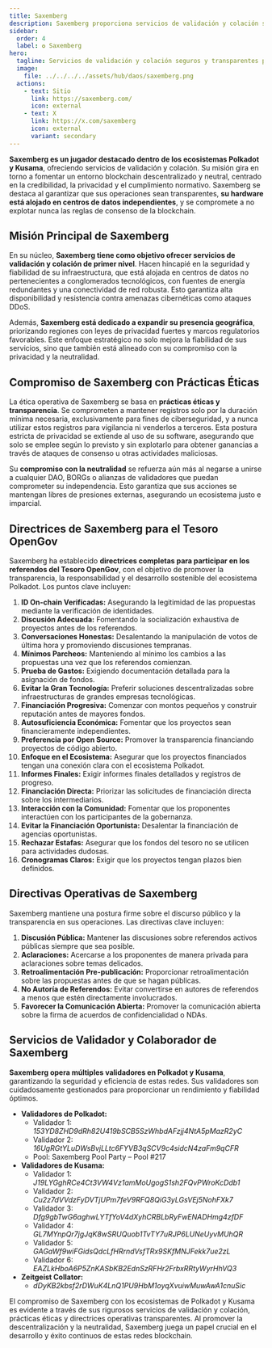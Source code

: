 ```yaml
---
title: Saxemberg
description: Saxemberg proporciona servicios de validación y colación seguros y transparentes para Polkadot y Kusama, promoviendo la descentralización y prácticas éticas.
sidebar:
  order: 4
  label: ✪ Saxemberg
hero:
  tagline: Servicios de validación y colación seguros y transparentes para Polkadot.
  image: 
    file: ../../../../assets/hub/daos/saxemberg.png
  actions:
    - text: Sitio
      link: https://saxemberg.com/
      icon: external
    - text: X
      link: https://x.com/saxemberg
      icon: external
      variant: secondary
---
```


**Saxemberg es un jugador destacado dentro de los ecosistemas Polkadot y Kusama**, ofreciendo servicios de validación y colación. Su misión gira en torno a fomentar un entorno blockchain descentralizado y neutral, centrado en la credibilidad, la privacidad y el cumplimiento normativo. Saxemberg se destaca al garantizar que sus operaciones sean transparentes, **su hardware está alojado en centros de datos independientes**, y se compromete a no explotar nunca las reglas de consenso de la blockchain.

## Misión Principal de Saxemberg
En su núcleo, **Saxemberg tiene como objetivo ofrecer servicios de validación y colación de primer nivel**. Hacen hincapié en la seguridad y fiabilidad de su infraestructura, que está alojada en centros de datos no pertenecientes a conglomerados tecnológicos, con fuentes de energía redundantes y una conectividad de red robusta. Esto garantiza alta disponibilidad y resistencia contra amenazas cibernéticas como ataques DDoS.

Además, **Saxemberg está dedicado a expandir su presencia geográfica**, priorizando regiones con leyes de privacidad fuertes y marcos regulatorios favorables. Este enfoque estratégico no solo mejora la fiabilidad de sus servicios, sino que también está alineado con su compromiso con la privacidad y la neutralidad.

## Compromiso de Saxemberg con Prácticas Éticas
La ética operativa de Saxemberg se basa en **prácticas éticas y transparencia**. Se comprometen a mantener registros solo por la duración mínima necesaria, exclusivamente para fines de ciberseguridad, y a nunca utilizar estos registros para vigilancia ni venderlos a terceros. Esta postura estricta de privacidad se extiende al uso de su software, asegurando que solo se emplee según lo previsto y sin explotarlo para obtener ganancias a través de ataques de consenso u otras actividades maliciosas.

Su **compromiso con la neutralidad** se refuerza aún más al negarse a unirse a cualquier DAO, BORGs o alianzas de validadores que puedan comprometer su independencia. Esto garantiza que sus acciones se mantengan libres de presiones externas, asegurando un ecosistema justo e imparcial.

## Directrices de Saxemberg para el Tesoro OpenGov
Saxemberg ha establecido **directrices completas para participar en los referendos del Tesoro OpenGov**, con el objetivo de promover la transparencia, la responsabilidad y el desarrollo sostenible del ecosistema Polkadot. Los puntos clave incluyen:
1. **ID On-chain Verificadas:** Asegurando la legitimidad de las propuestas mediante la verificación de identidades.
2. **Discusión Adecuada:** Fomentando la socialización exhaustiva de proyectos antes de los referendos.
3. **Conversaciones Honestas:** Desalentando la manipulación de votos de última hora y promoviendo discusiones tempranas.
4. **Mínimos Parcheos:** Manteniendo al mínimo los cambios a las propuestas una vez que los referendos comienzan.
5. **Prueba de Gastos:** Exigiendo documentación detallada para la asignación de fondos.
6. **Evitar la Gran Tecnología:** Preferir soluciones descentralizadas sobre infraestructuras de grandes empresas tecnológicas.
7. **Financiación Progresiva:** Comenzar con montos pequeños y construir reputación antes de mayores fondos.
8. **Autosuficiencia Económica:** Fomentar que los proyectos sean financieramente independientes.
9. **Preferencia por Open Source:** Promover la transparencia financiando proyectos de código abierto.
10. **Enfoque en el Ecosistema:** Asegurar que los proyectos financiados tengan una conexión clara con el ecosistema Polkadot.
11. **Informes Finales:** Exigir informes finales detallados y registros de progreso.
12. **Financiación Directa:** Priorizar las solicitudes de financiación directa sobre los intermediarios.
13. **Interacción con la Comunidad:** Fomentar que los proponentes interactúen con los participantes de la gobernanza.
14. **Evitar la Financiación Oportunista:** Desalentar la financiación de agencias oportunistas.
15. **Rechazar Estafas:** Asegurar que los fondos del tesoro no se utilicen para actividades dudosas.
16. **Cronogramas Claros:** Exigir que los proyectos tengan plazos bien definidos.

## Directivas Operativas de Saxemberg
Saxemberg mantiene una postura firme sobre el discurso público y la transparencia en sus operaciones. Las directivas clave incluyen:
1. **Discusión Pública:** Mantener las discusiones sobre referendos activos públicas siempre que sea posible.
2. **Aclaraciones:** Acercarse a los proponentes de manera privada para aclaraciones sobre temas delicados.
3. **Retroalimentación Pre-publicación:** Proporcionar retroalimentación sobre las propuestas antes de que se hagan públicas.
4. **No Autoría de Referendos:** Evitar convertirse en autores de referendos a menos que estén directamente involucrados.
5. **Favorecer la Comunicación Abierta:** Promover la comunicación abierta sobre la firma de acuerdos de confidencialidad o NDAs.

## Servicios de Validador y Colaborador de Saxemberg
**Saxemberg opera múltiples validadores en Polkadot y Kusama**, garantizando la seguridad y eficiencia de estas redes. Sus validadores son cuidadosamente gestionados para proporcionar un rendimiento y fiabilidad óptimos.
- **Validadores de Polkadot:**
  - Validador 1: *153YD8ZHD9dRh82U419bSCB5SzWhbdAFzjj4NtA5pMazR2yC*
  - Validador 2: *16UgRGtYLuDWsBvjLLtc6FYVB3qSCV9c4sidcN4zaFm9qCFR*
  - Pool: Saxemberg Pool Party – Pool #217
- **Validadores de Kusama:**
  - Validador 1: *J19LYGghRCe4Ct3VW4Vz1amMoUgogS1sh2FQvPWroKcDdb1*
  - Validador 2: *Cu2z7dVVdzFyDVTjUPm7feV9RFQ8QiG3yLGsVEj5NohFXk7*
  - Validador 3: *Dfg9gbTwG6aghwLYTfYoV4dXyhCRBLbRyFwENADHmg4zfDF*
  - Validador 4: *GL7MYnpQr7jgJqK8wSRUQuob1TvTY7uRJP6LUNeUyvMUhQR*
  - Validador 5: *GAGaWf9wiFGidsQdcLfHRrndVsfTRx9SKfMNJFekk7ue2zL*
  - Validador 6: *EAZLkHboA6P5ZnKASbKB2EdnSzRFHr2FrbxRRtyWyrHhVQ3*
- **Zeitgeist Collator:**
  - *dDyKB2kbsf2rDWuK4LnQ1PU9HbM1oyqXvuiwMuwAwA1cnuSic*

El compromiso de Saxemberg con los ecosistemas de Polkadot y Kusama es evidente a través de sus rigurosos servicios de validación y colación, prácticas éticas y directrices operativas transparentes. Al promover la descentralización y la neutralidad, Saxemberg juega un papel crucial en el desarrollo y éxito continuos de estas redes blockchain.
